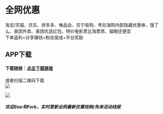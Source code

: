 # 全网优惠  
淘宝/天猫、京东、拼多多、唯品会、苏宁易购、考拉海购内部隐藏优惠券，饿了么、美团外卖、美团优选红包，特价电影票比淘票票、猫眼还便宜  
下单返利+分享赚钱+粉丝提成+平台奖励  
   
## APP下载  
#### 下载链接：[点击下载链接](https://a.app.qq.com/o/simple.jsp?pkgname=com.miaohui.xin "点击链接")  
   
或者扫描二维码下载  
![](https://github.com/omxmo/yh/blob/main/app.png)  
   
![](https://github.com/omxmo/yh/blob/main/hb.png)  
  
##### 欢迎Star和Fork，实时更新全网最新优惠抢购/免单活动线报  
